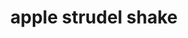 ---
id: 5baa8c8f5c85950014e2fbda
servings: 1
notes:
directions: combine all in blender
ingredients: '1 serving protein
1/2 chopped apple-peel on
1/3 c spinach
1/2 c almond milk
1/2 c canned full fat coconut milk
1/2 t cinnamon
1 tb  chia seeds
2 tb  pecans
1/2 t vanilla
pinch of clove or pumpkin pie spice'
rating: 5
ease: easy

category: breakfast
href:
totalTime:
cookTime:
prepTime:
title: apple strudel shake
path: /apple-strudel-shake
---